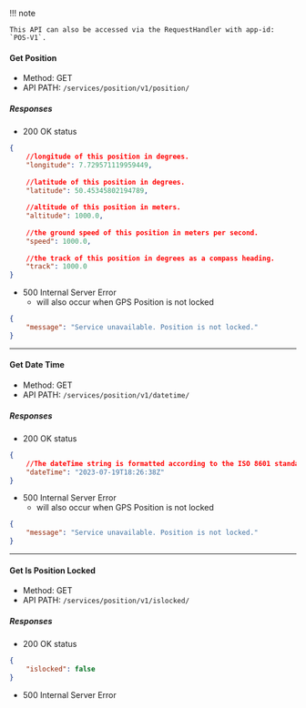 !!! note

    This API can also be accessed via the RequestHandler with app-id: `POS-V1`.

#### Get Position
- Method: GET
- API PATH: `/services/position/v1/position/`

##### Responses
- 200 OK status

```JSON
{
	//longitude of this position in degrees.
	"longitude": 7.729571119959449,
	
	//latitude of this position in degrees.
	"latitude": 50.45345802194789,
	
	//altitude of this position in meters.
	"altitude": 1000.0,
		
	//the ground speed of this position in meters per second.
	"speed": 1000.0,
		
	//the track of this position in degrees as a compass heading.
	"track": 1000.0
}
```

- 500 Internal Server Error
	- will also occur when GPS Position is not locked
```JSON
{
	"message": "Service unavailable. Position is not locked."
}
```

---
#### Get Date Time
- Method: GET
- API PATH: `/services/position/v1/datetime/`

##### Responses
- 200 OK status

```JSON
{
    //The dateTime string is formatted according to the ISO 8601 standard, and will always be in the UTC timezone. 
	"dateTime": "2023-07-19T18:26:38Z"
}
```

- 500 Internal Server Error
	- will also occur when GPS Position is not locked 
```JSON
{
	"message": "Service unavailable. Position is not locked."
}
```

---
#### Get Is Position Locked
- Method: GET
- API PATH: `/services/position/v1/islocked/`

##### Responses
- 200 OK status

```JSON
{
	"islocked": false
}
```
- 500 Internal Server Error
